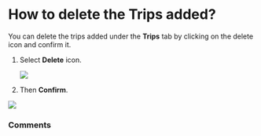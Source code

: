 # How to delete the Trips added?

<p class="no-margin">You can delete the trips added under the <b>Trips</b> tab by clicking on the delete icon and confirm it.</p>
<p class="no-margin"></p>
<ol>
<li>
<p class="no-margin">Select <b>Delete</b> icon.</p>
<p class="no-margin"></p>
<div class="intercom-container"><img src="https://teams-pro.intercom-attachments-1.com/i/o/664843649/da09dd0aeccecc2971ac09a3/how_to_delete_the_trips_added.png"></div>
</li>
<li>
<p class="no-margin">Then <b>Confirm</b>.</p>
</li>
</ol><div class="intercom-container"><img src="https://teams-pro.intercom-attachments-1.com/i/o/664843667/d6d344c41797615eaea33d46/how_to_delete_the_trips_added.png"></div>

### Comments

<Comments />